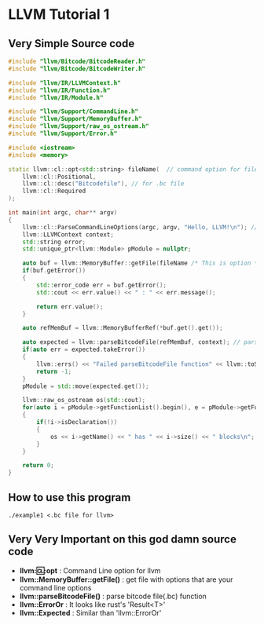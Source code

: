 # LLVM Tutorial 1

## Very Simple Source code
```cpp
#include "llvm/Bitcode/BitcodeReader.h"
#include "llvm/Bitcode/BitcodeWriter.h"

#include "llvm/IR/LLVMContext.h"
#include "llvm/IR/Function.h"
#include "llvm/IR/Module.h"

#include "llvm/Support/CommandLine.h"
#include "llvm/Support/MemoryBuffer.h"
#include "llvm/Support/raw_os_ostream.h"
#include "llvm/Support/Error.h"

#include <iostream>
#include <memory>

static llvm::cl::opt<std::string> fileName(  // command option for file name
    llvm::cl::Positional,
    llvm::cl::desc("Bitcodefile"), // for .bc file
    llvm::cl::Required
);

int main(int argc, char** argv)
{
    llvm::cl::ParseCommandLineOptions(argc, argv, "Hello, LLVM!\n"); // get parameter
    llvm::LLVMContext context;
    std::string error;
    std::unique_ptr<llvm::Module> pModule = nullptr;

    auto buf = llvm::MemoryBuffer::getFile(fileName /* This is option */); // get filename (from parameter... maybe?)
    if(buf.getError())
    {
        std::error_code err = buf.getError();
        std::cout << err.value() << " : " << err.message();

        return err.value();
    }

    auto refMemBuf = llvm::MemoryBufferRef(*buf.get().get());

    auto expected = llvm::parseBitcodeFile(refMemBuf, context); // parse bitcode file
    if(auto err = expected.takeError())
    {
        llvm::errs() << "Failed parseBitcodeFile function" << llvm::toString(std::move(err)) << "\n";
        return -1;
    }
    pModule = std::move(expected.get());

    llvm::raw_os_ostream os(std::cout);
    for(auto i = pModule->getFunctionList().begin(), e = pModule->getFunctionList().end(); i != e; ++i)
    {
        if(!i->isDeclaration())
        {
            os << i->getName() << " has " << i->size() << " blocks\n";
        }
    }

    return 0;
}
```

## How to use this program

```
./example1 <.bc file for llvm>
```

## Very Very Important on this god damn source code
* **llvm::cl::opt** : Command Line option for llvm
* **llvm::MemoryBuffer::getFile()** : get file with options that are your command line options
* **llvm::parseBitcodeFile()** : parse bitcode file(.bc) function
* **llvm::ErrorOr** : It looks like rust's 'Result\<T\>'
* **llvm::Expected** : Similar than 'llvm::ErrorOr'